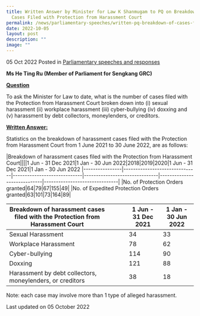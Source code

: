 ```yaml
---
title: Written Answer by Minister for Law K Shanmugam to PQ on Breakdown of
  Cases Filed with Protection from Harassment Court
permalink: /news/parliamentary-speeches/written-pq-breakdown-of-cases-filed-protection-from-harassment-court/
date: 2022-10-05
layout: post
description: ""
image: ""
---
```

05 Oct 2022 Posted in [Parliamentary speeches and responses](/news/parliamentary-speeches)

**Ms He Ting Ru (Member of Parliament for Sengkang GRC)**

**<b><u>Question</u></b>**

To ask the Minister for Law to date, what is the number of cases filed with the Protection from Harassment Court broken down into (i) sexual harassment (ii) workplace harassment (iii) cyber-bullying (iv) doxxing and (v) harassment by debt collectors, moneylenders, or creditors.

**<b><u>Written Answer:</u></b>** 

Statistics on the breakdown of harassment cases filed with the Protection from Harassment Court from 1 June 2021 to 30 June 2022, are as follows:

|Breakdown of harassment cases filed with the Protection from Harassment Court||||1 Jun - 31 Dec 2021|1 Jan - 30 Jun 2022|2018|2019|2020|1 Jun - 31 Dec 2021|1 Jan - 30 Jun 2022
|----------------|-------------------------------|-----------------------------|-------------------------------|-----------------------------|-------------------------------|
|No. of Protection Orders granted|64|79|67|155|49|
|No. of Expedited Protection Orders granted|63|101|73|164|89|

|Breakdown of harassment cases filed with the Protection from Harassment Court||||1 Jun - 31 Dec 2021|1 Jan - 30 Jun 2022|
|----------------|-------------------------------|-----------------------------|-------------------------------|-----------------------------|-------------------------------|
|Sexual Harassment||||34|33|
|Workplace Harassment||||78|62|
|Cyber-bullying||||114|90|
|Doxxing||||121|88|
|Harassment by debt collectors, moneylenders, or creditors||||38|18|
Note: each case may involve more than 1 type of alleged harassment. 

<p class="right-side-updated">Last updated on 05 October 2022</p>